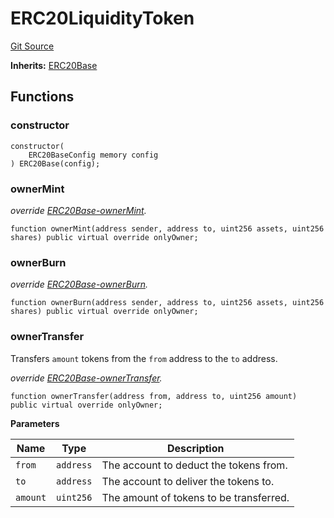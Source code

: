 # ERC20LiquidityToken
[Git Source](https://github.com/Ammalgam-Protocol/core-v1/blob/975f0ea3593c2ebbbad06ad90ec03f0a7b68c3e0/contracts/tokens/ERC20LiquidityToken.sol)

**Inherits:**
[ERC20Base](/docs/developer-guide/contracts/tokens/ERC20Base.sol/abstract.ERC20Base.md)


## Functions
### constructor


```solidity
constructor(
    ERC20BaseConfig memory config
) ERC20Base(config);
```

### ownerMint

*override [ERC20Base-ownerMint](/docs/developer-guide/contracts/tokens/ERC4626DepositToken.sol/contract.ERC4626DepositToken.md#ownermint).*


```solidity
function ownerMint(address sender, address to, uint256 assets, uint256 shares) public virtual override onlyOwner;
```

### ownerBurn

*override [ERC20Base-ownerBurn](/docs/developer-guide/contracts/tokens/ERC4626DepositToken.sol/contract.ERC4626DepositToken.md#ownerburn).*


```solidity
function ownerBurn(address sender, address to, uint256 assets, uint256 shares) public virtual override onlyOwner;
```

### ownerTransfer

Transfers `amount` tokens from the `from` address to the `to` address.

*override [ERC20Base-ownerTransfer](/docs/developer-guide/contracts/tokens/ERC4626DepositToken.sol/contract.ERC4626DepositToken.md#ownertransfer).*


```solidity
function ownerTransfer(address from, address to, uint256 amount) public virtual override onlyOwner;
```
**Parameters**

|Name|Type|Description|
|----|----|-----------|
|`from`|`address`|The account to deduct the tokens from.|
|`to`|`address`|The account to deliver the tokens to.|
|`amount`|`uint256`|The amount of tokens to be transferred.|


